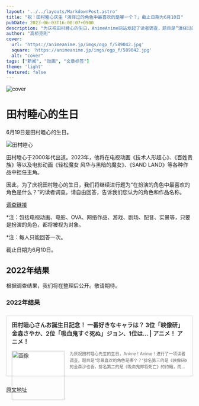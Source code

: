 ```yaml
---
layout: '../../layouts/MarkdownPost.astro'
title: "祝！田村睦心庆生「演绎过的角色中最喜欢的是哪一个？」截止日期为6月10日"
pubDate: 2023-06-03T16:00:07+0900
description: "为庆祝田村睦心的生日，AnimeAnime网站发起了读者调查，题目是“演绎过的角色中最喜欢的是哪一个？”，截止日期为6月10日。"
author: "高桥克則"
cover:
  url: 'https://animeanime.jp/imgs/ogp_f/589042.jpg'
  square: 'https://animeanime.jp/imgs/ogp_f/589042.jpg'
  alt: "cover"
tags: ["新闻", "动画", "文章标签"]
theme: 'light'
featured: false
---
```

![cover](https://animeanime.jp/imgs/ogp_f/589042.jpg)

# 田村睦心的生日

6月19日是田村睦心的生日。

![田村睦心](https://animeanime.jp/imgs/zoom/589497.jpg)

田村睦心于2000年代出道。2023年，他将在电视动画《技术人形超心》、《百姓贵族》等以及电影动画《轻松魔女 风华与黑暗的魔女》、《SAND LAND》等各种作品中担任主角。

因此，为了庆祝田村睦心的生日，我们将继续进行题为“在扮演的角色中最喜欢的角色是什么？”的读者调查。请自由回答，告诉我们您认为的角色和作品名称。

[调查链接](https://questant.jp/q/AIEZ0G5M)

*注：包括电视动画、电影、OVA、网络作品、游戏、剧场、配音、实景等，只要是扮演的角色，都将被视为对象。

*注：每人只能回答一次。

截止日期为6月10日。
## 2022年结果

根据调查结果，我们将在整理后公开。敬请期待。

<h3 class="title03">2022年结果</h3>

<div class="link-card" style="border:1px solid #ddd; box-shadow:0 1px 4px rgb(0, 0, 0, .1); padding:1em; margin:1.8em auto; background:#fff; display:-ms-grid; display:grid; line-height:1.6em;">
    <a href="https://animeanime.jp/article/2022/06/19/70259.html" target="_blank" style="text-decoration:none; font-weight:inherit; color:#333">
        <div class="link-card-title" style="padding-bottom:.8em; font-size:1.1em; font-weight:700;">
            田村睦心さんお誕生日記念！ 一番好きなキャラは？   3位「映像研」金森さやか、2位「吸血鬼すぐ死ぬ」ジョン、1位は… | アニメ！ アニメ！ 
        </div>
        <div class="link-card-image" style="width:30%; min-width:120px; max-width:200px; padding-right:1em; float:left;">
            <img src="https://animeanime.jp/imgs/card_l/502101.jpg" style="display:block;margin:auto;" width="100%" height="auto" alt="画像">
        </div>
        <div class="link-card-cap" style="font-size:.8em; color:#666; display:-webkit-box; -webkit-box-orient:vertical; -webkit-line-clamp:3; overflow: hidden; line-height:1.6em;">
            为庆祝田村睦心先生的生日，Anime！Anime！进行了一项读者调查，题目是“您最喜欢的角色是哪个？”排名第三的是《映像研》的金森沙也香，排名第二的是《吸血鬼即将死亡》的约翰，而第一名是……
        </div>
    </a>
</div>

  [原文地址](https://animeanime.jp/article/2023/06/03/77721.html)